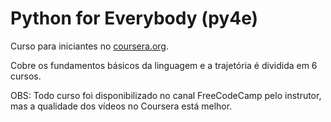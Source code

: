 # Python for Everybody (py4e)

Curso para iniciantes no [coursera.org](https://www.coursera.org/learn/python/home/welcome). 

Cobre os fundamentos básicos da linguagem e a trajetória é dividida em 6 cursos.

OBS: Todo curso foi disponibilizado no canal FreeCodeCamp pelo instrutor, mas a qualidade dos vídeos no Coursera está melhor.
